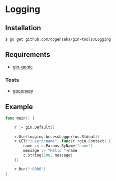 Logging
=========

## Installation

```
$ go get github.com/dogenzaka/gin-tools/Logging
```

## Requirements

- [gin-gonic](http://gin-gonic.github.io/gin/)

### Tests

- [goconvey](https://github.com/smartystreets/goconvey)

## Example

```go
func main() {

    r := gin.Default()
    
    r.Use(logging.AccessLogger(os.Stdout))
    r.GET("/user/:name", func(c *gin.Context) {
        name := c.Params.ByName("name")
        message := "Hello "+name
        c.String(200, message)
    })

    r.Run(":8080")
}
```
